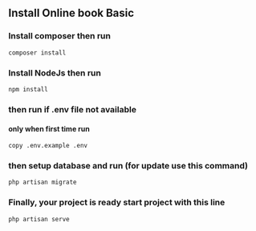  ## Install Online book Basic

 ### Install composer then run

 `composer install`

 ### Install NodeJs then run

 `npm install`

 ### then run if .env file not available
 #### only when first time run
 `copy .env.example .env`

 ### then setup database and run (for update use this command)
 `php artisan migrate`

 ### Finally, your project is ready start project with this line
 `php artisan serve`
